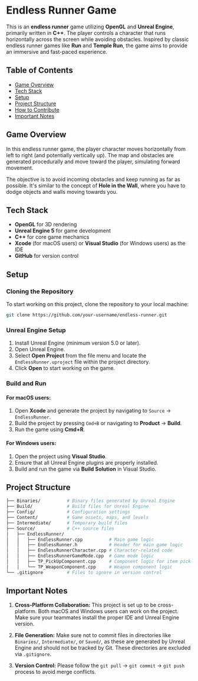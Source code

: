 # Endless Runner Game

This is an **endless runner** game utilizing **OpenGL** and **Unreal Engine**, primarily written in **C++**. The player controls a character that runs horizontally across the screen while avoiding obstacles. Inspired by classic endless runner games like **Run** and **Temple Run**, the game aims to provide an immersive and fast-paced experience.

## Table of Contents
- [Game Overview](#game-overview)
- [Tech Stack](#tech-stack)
- [Setup](#setup)
- [Project Structure](#project-structure)
- [How to Contribute](#how-to-contribute)
- [Important Notes](#important-notes)

## Game Overview
In this endless runner game, the player character moves horizontally from left to right (and potentially vertically up). The map and obstacles are generated procedurally and move toward the player, simulating forward movement.

The objective is to avoid incoming obstacles and keep running as far as possible. It's similar to the concept of **Hole in the Wall**, where you have to dodge objects and walls moving towards you.

## Tech Stack
- **OpenGL** for 3D rendering
- **Unreal Engine 5** for game development
- **C++** for core game mechanics
- **Xcode** (for macOS users) or **Visual Studio** (for Windows users) as the IDE
- **GitHub** for version control

## Setup

### Cloning the Repository
To start working on this project, clone the repository to your local machine:

```bash
git clone https://github.com/your-username/endless-runner.git
```

### Unreal Engine Setup

1. Install Unreal Engine (minimum version 5.0 or later).
2. Open Unreal Engine.
3. Select **Open Project** from the file menu and locate the `EndlessRunner.uproject` file within the project directory.
4. Click **Open** to start working on the game.

### Build and Run

#### For macOS users:
1. Open **Xcode** and generate the project by navigating to `Source` → `EndlessRunner`.
2. Build the project by pressing `Cmd+B` or navigating to **Product** → **Build**.
3. Run the game using **Cmd+R**.

#### For Windows users:
1. Open the project using **Visual Studio**.
2. Ensure that all Unreal Engine plugins are properly installed.
3. Build and run the game via **Build Solution** in Visual Studio.

## Project Structure
```bash
├── Binaries/          # Binary files generated by Unreal Engine
├── Build/             # Build files for Unreal Engine
├── Config/            # Configuration settings
├── Content/           # Game assets, maps, and levels
├── Intermediate/      # Temporary build files
├── Source/            # C++ source files
│   ├── EndlessRunner/
│   │   ├── EndlessRunner.cpp          # Main game logic
│   │   ├── EndlessRunner.h            # Header for main game logic
│   │   ├── EndlessRunnerCharacter.cpp # Character-related code
│   │   ├── EndlessRunnerGameMode.cpp  # Game mode logic
│   │   ├── TP_PickUpComponent.cpp     # Component logic for item pick-ups
│   │   └── TP_WeaponComponent.cpp     # Weapon component logic
└── .gitignore         # Files to ignore in version control

```

## Important Notes

1. **Cross-Platform Collaboration:** This project is set up to be cross-platform. Both macOS and Windows users can work on the project. Make sure your teammates install the proper IDE and Unreal Engine version.

2. **File Generation:** Make sure not to commit files in directories like `Binaries/`, `Intermediate/`, or `Saved/`, as these are generated by Unreal Engine and should not be tracked by Git. These directories are excluded via `.gitignore`.

3. **Version Control:** Please follow the `git pull` → `git commit` → `git push` process to avoid merge conflicts.

